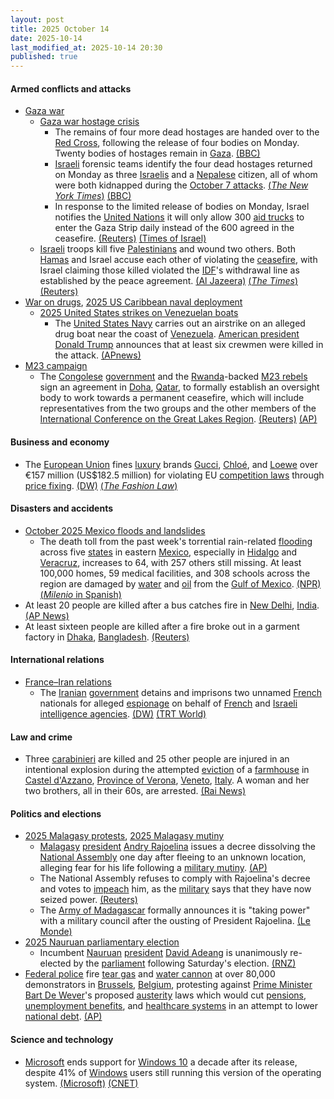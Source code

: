 ```yaml
---
layout: post
title: 2025 October 14
date: 2025-10-14
last_modified_at: 2025-10-14 20:30
published: true
---
```



#### Armed conflicts and attacks

* [Gaza war](https://en.wikipedia.org/wiki/Gaza_war "Gaza war")
  * [Gaza war hostage crisis](https://en.wikipedia.org/wiki/Gaza_war_hostage_crisis "Gaza war hostage crisis")
    * The remains of four more dead hostages are handed over to the [Red Cross](https://en.wikipedia.org/wiki/Red_Cross "Red Cross"), following the release of four bodies on Monday. Twenty bodies of hostages remain in [Gaza](https://en.wikipedia.org/wiki/Gaza_Strip "Gaza Strip"). [(BBC)](https://www.bbc.com/news/live/cx2r2z0gyp7t)
    * [Israeli](https://en.wikipedia.org/wiki/Israel "Israel") forensic teams identify the four dead hostages returned on Monday as three [Israelis](https://en.wikipedia.org/wiki/Israelis "Israelis") and a [Nepalese](https://en.wikipedia.org/wiki/Nepal "Nepal") citizen, all of whom were both kidnapped during the [October 7 attacks](https://en.wikipedia.org/wiki/October_7_attacks "October 7 attacks"). [(*The New York Times*)](https://www.nytimes.com/2025/10/14/world/middleeast/israeli-hostages-bodies-hamas.html) [(BBC)](https://www.bbc.com/news/articles/cx27ye11ey2o)
    * In response to the limited release of bodies on Monday, Israel notifies the [United Nations](https://en.wikipedia.org/wiki/United_Nations "United Nations") it will only allow 300 [aid trucks](https://en.wikipedia.org/wiki/Gaza_Strip_famine "Gaza Strip famine") to enter the Gaza Strip daily instead of the 600 agreed in the ceasefire. [(Reuters)](https://www.reuters.com/world/middle-east/hamas-fighters-tighten-grip-gaza-clouding-future-ceasefire-2025-10-14/) [(Times of Israel)](https://www.timesofisrael.com/liveblog_entry/israel-tells-un-it-will-only-allow-half-of-agreed-number-of-aid-trucks-into-gaza-after-hamas-ceasefire-violation/)
  * [Israeli](https://en.wikipedia.org/wiki/Israel "Israel") troops kill five [Palestinians](https://en.wikipedia.org/wiki/Palestinians "Palestinians") and wound two others. Both [Hamas](https://en.wikipedia.org/wiki/Hamas "Hamas") and Israel accuse each other of violating the [ceasefire](https://en.wikipedia.org/wiki/Gaza_peace_plan "Gaza peace plan"), with Israel claiming those killed violated the [IDF](https://en.wikipedia.org/wiki/Israel_Defence_Forces "Israel Defence Forces")'s withdrawal line as established by the peace agreement. [(Al Jazeera)](https://www.aljazeera.com/news/liveblog/2025/10/14/live-trump-signs-gaza-ceasefire-deal-with-leaders-of-qatar-egypt-turkiye) [(*The Times*)](https://www.thetimes.com/world/middle-east/article/gaza-latest-news-hostages-peace-trump-ceasefire-netanyahu-h2cds53gv) [(Reuters)](https://www.reuters.com/world/middle-east/hamas-fighters-tighten-grip-gaza-clouding-future-ceasefire-2025-10-14/)
* [War on drugs](https://en.wikipedia.org/wiki/War_on_drugs "War on drugs"), [2025 US Caribbean naval deployment](https://en.wikipedia.org/wiki/2025_US_Caribbean_naval_deployment "2025 US Caribbean naval deployment")
  * [2025 United States strikes on Venezuelan boats](https://en.wikipedia.org/wiki/2025_United_States_strikes_on_Venezuelan_boats "2025 United States strikes on Venezuelan boats")
    * The [United States Navy](https://en.wikipedia.org/wiki/United_States_Navy "United States Navy") carries out an airstrike on an alleged drug boat near the coast of [Venezuela](https://en.wikipedia.org/wiki/Venezuela "Venezuela"). [American president](https://en.wikipedia.org/wiki/President_of_the_United_States "President of the United States") [Donald Trump](https://en.wikipedia.org/wiki/Donald_Trump "Donald Trump") announces that at least six crewmen were killed in the attack. [(APnews)](https://apnews.com/article/trump-cartels-drugs-venezuela-boat-strike-af1a784864268707a76755a98615563e)
* [M23 campaign](https://en.wikipedia.org/wiki/M23_campaign_%282022%E2%80%93present%29 "M23 campaign (2022–present)")
  * The [Congolese](https://en.wikipedia.org/wiki/Democratic_Republic_of_the_Congo "Democratic Republic of the Congo") [government](https://en.wikipedia.org/wiki/Government_of_the_Democratic_Republic_of_the_Congo "Government of the Democratic Republic of the Congo") and the [Rwanda](https://en.wikipedia.org/wiki/Rwanda "Rwanda")-backed [M23 rebels](https://en.wikipedia.org/wiki/March_23_Movement "March 23 Movement") sign an agreement in [Doha](https://en.wikipedia.org/wiki/Doha "Doha"), [Qatar](https://en.wikipedia.org/wiki/Qatar "Qatar"), to formally establish an oversight body to work towards a permanent ceasefire, which will include representatives from the two groups and the other members of the [International Conference on the Great Lakes Region](https://en.wikipedia.org/wiki/International_Conference_on_the_Great_Lakes_Region "International Conference on the Great Lakes Region"). [(Reuters)](https://www.reuters.com/world/africa/congo-m23-sign-deal-doha-ceasefire-monitoring-sources-say-2025-10-14/) [(AP)](https://apnews.com/article/congo-m23-rwanda-ceasefire-fighting-6e31fee274c3ca2c3a79fdd76078d3e9)

#### Business and economy

* The [European Union](https://en.wikipedia.org/wiki/European_Union "European Union") fines [luxury](https://en.wikipedia.org/wiki/Luxury_goods "Luxury goods") brands [Gucci](https://en.wikipedia.org/wiki/Gucci "Gucci"), [Chloé](https://en.wikipedia.org/wiki/Chlo%C3%A9 "Chloé"), and [Loewe](https://en.wikipedia.org/wiki/Loewe_%28fashion_brand%29 "Loewe (fashion brand)") over €157 million (US$182.5 million) for violating EU [competition laws](https://en.wikipedia.org/wiki/European_Union_competition_law "European Union competition law") through [price fixing](https://en.wikipedia.org/wiki/Price_fixing "Price fixing"). [(DW)](https://www.dw.com/en/eu-fines-gucci-chloe-loewe-for-price-fixing/a-74350522) [(*The Fashion Law*)](https://www.thefashionlaw.com/eu-slaps-luxury-giants-with-e157m-in-fines-over-illegal-price-controls/)

#### Disasters and accidents

* [October 2025 Mexico floods and landslides](https://en.wikipedia.org/wiki/October_2025_Mexico_floods_and_landslides "October 2025 Mexico floods and landslides")
  * The death toll from the past week's torrential rain-related [flooding](https://en.wikipedia.org/wiki/Flood "Flood") across five [states](https://en.wikipedia.org/wiki/States_of_Mexico "States of Mexico") in eastern [Mexico](https://en.wikipedia.org/wiki/Mexico "Mexico"), especially in [Hidalgo](https://en.wikipedia.org/wiki/Hidalgo_%28state%29 "Hidalgo (state)") and [Veracruz](https://en.wikipedia.org/wiki/Veracruz "Veracruz"), increases to 64, with 257 others still missing. At least 100,000 homes, 59 medical facilities, and 308 schools across the region are damaged by [water](https://en.wikipedia.org/wiki/Water_damage "Water damage") and [oil](https://en.wikipedia.org/wiki/Oil_spill "Oil spill") from the [Gulf of Mexico](https://en.wikipedia.org/wiki/Gulf_of_Mexico "Gulf of Mexico"). [(NPR)](https://www.npr.org/2025/10/14/g-s1-93322/death-toll-torrential-rains-mexico) [(*Milenio* in Spanish)](https://www.milenio.com/estados/veracruz-que-pasa-en-poza-rica-otras-zonas-lluvias-e-indundaciones)
* At least 20 people are killed after a bus catches fire in [New Delhi](https://en.wikipedia.org/wiki/New_Delhi "New Delhi"), [India](https://en.wikipedia.org/wiki/India "India"). [(AP News)](https://apnews.com/article/india-bus-fire-jaisalmer-919667c2c7c7cb84397f9ecfafb05a67)
* At least sixteen people are killed after a fire broke out in a garment factory in [Dhaka](https://en.wikipedia.org/wiki/Dhaka "Dhaka"), [Bangladesh](https://en.wikipedia.org/wiki/Bangladesh "Bangladesh"). [(Reuters)](https://www.reuters.com/world/asia-pacific/bangladesh-garment-factory-fire-kills-nine-with-toll-likely-rise-official-says-2025-10-14/)

#### International relations

* [France–Iran relations](https://en.wikipedia.org/wiki/France%E2%80%93Iran_relations "France–Iran relations")
  * The [Iranian](https://en.wikipedia.org/wiki/Iran "Iran") [government](https://en.wikipedia.org/wiki/Government_of_Iran "Government of Iran") detains and imprisons two unnamed [French](https://en.wikipedia.org/wiki/France "France") nationals for alleged [espionage](https://en.wikipedia.org/wiki/Espionage "Espionage") on behalf of [French](https://en.wikipedia.org/wiki/List_of_intelligence_agencies_of_France "List of intelligence agencies of France") and [Israeli intelligence agencies](https://en.wikipedia.org/wiki/Israeli_intelligence_community "Israeli intelligence community"). [(DW)](https://www.dw.com/en/iran-jails-2-french-citizens-on-spying-charges/a-74351918) [(TRT World)](https://www.trtworld.com/article/5ac74e14e7b8)

#### Law and crime

* Three [carabinieri](https://en.wikipedia.org/wiki/Carabinieri "Carabinieri") are killed and 25 other people are injured in an intentional explosion during the attempted [eviction](https://en.wikipedia.org/wiki/Eviction "Eviction") of a [farmhouse](https://en.wikipedia.org/wiki/Farmhouse "Farmhouse") in [Castel d'Azzano](https://en.wikipedia.org/wiki/Castel_d%27Azzano "Castel d'Azzano"), [Province of Verona](https://en.wikipedia.org/wiki/Province_of_Verona "Province of Verona"), [Veneto](https://en.wikipedia.org/wiki/Veneto "Veneto"), [Italy](https://en.wikipedia.org/wiki/Italy "Italy"). A woman and her two brothers, all in their 60s, are arrested. [(Rai News)](https://www.rainews.it/maratona/2025/10/esplosione-in-un-casolare-a-castel-dazzano-durante-uno-sgombero-morti-3-carabinieri-217e469e-859f-46fb-9b70-6780755a1013.html)

#### Politics and elections

* [2025 Malagasy protests](https://en.wikipedia.org/wiki/2025_Malagasy_protests "2025 Malagasy protests"), [2025 Malagasy mutiny](https://en.wikipedia.org/wiki/2025_Malagasy_mutiny "2025 Malagasy mutiny")
  * [Malagasy](https://en.wikipedia.org/wiki/Madagascar "Madagascar") [president](https://en.wikipedia.org/wiki/List_of_presidents_of_Madagascar "List of presidents of Madagascar") [Andry Rajoelina](https://en.wikipedia.org/wiki/Andry_Rajoelina "Andry Rajoelina") issues a decree dissolving the [National Assembly](https://en.wikipedia.org/wiki/National_Assembly_%28Madagascar%29 "National Assembly (Madagascar)") one day after fleeing to an unknown location, alleging fear for his life following a [military mutiny](https://en.wikipedia.org/wiki/2025_Malagasy_mutiny "2025 Malagasy mutiny"). [(AP)](https://apnews.com/article/madagascar-protests-rajoelina-ab1e1eb1aca45fe7e80e81314ebdb0c6)
  * The National Assembly refuses to comply with Rajoelina's decree and votes to [impeach](https://en.wikipedia.org/wiki/Impeachment "Impeachment") him, as the [military](https://en.wikipedia.org/wiki/Madagascar_Armed_Forces "Madagascar Armed Forces") says that they have now seized power. [(Reuters)](https://www.reuters.com/world/asia-pacific/madagascars-president-dissolves-national-assembly-escalating-crisis-2025-10-14/)
  * The [Army of Madagascar](https://en.wikipedia.org/wiki/Army_of_Madagascar "Army of Madagascar") formally announces it is "taking power" with a military council after the ousting of President Rajoelina. [(Le Monde)](https://www.lemonde.fr/afrique/article/2025/10/14/madagascar-des-militaires-disent-prendre-le-pouvoir-apres-la-destitution-du-president-andry-rajoelina_6646603_3212.html)
* [2025 Nauruan parliamentary election](https://en.wikipedia.org/wiki/2025_Nauruan_parliamentary_election "2025 Nauruan parliamentary election")
  * Incumbent [Nauruan](https://en.wikipedia.org/wiki/Nauru "Nauru") [president](https://en.wikipedia.org/wiki/President_of_Nauru "President of Nauru") [David Adeang](https://en.wikipedia.org/wiki/David_Adeang "David Adeang") is unanimously re-elected by the [parliament](https://en.wikipedia.org/wiki/Parliament_of_Nauru "Parliament of Nauru") following Saturday's election. [(RNZ)](https://www.rnz.co.nz/international/pacific-news/575881/nauru-s-david-adeang-re-elected-as-president-unopposed)
* [Federal police](https://en.wikipedia.org/wiki/Federal_Police_%28Belgium%29 "Federal Police (Belgium)") fire [tear gas](https://en.wikipedia.org/wiki/Tear_gas "Tear gas") and [water cannon](https://en.wikipedia.org/wiki/Water_cannon "Water cannon") at over 80,000 demonstrators in [Brussels](https://en.wikipedia.org/wiki/Brussels "Brussels"), [Belgium](https://en.wikipedia.org/wiki/Belgium "Belgium"), protesting against [Prime Minister](https://en.wikipedia.org/wiki/Prime_Minister_of_Belgium "Prime Minister of Belgium") [Bart De Wever](https://en.wikipedia.org/wiki/Bart_De_Wever "Bart De Wever")'s proposed [austerity](https://en.wikipedia.org/wiki/Austerity "Austerity") laws which would cut [pensions](https://en.wikipedia.org/wiki/Pension "Pension"), [unemployment benefits](https://en.wikipedia.org/wiki/Unemployment_benefit "Unemployment benefit"), and [healthcare systems](https://en.wikipedia.org/wiki/Healthcare_system "Healthcare system") in an attempt to lower [national debt](https://en.wikipedia.org/wiki/National_debt "National debt"). [(AP)](https://apnews.com/article/belgium-protest-strike-brussels-austerity-measures-3cf5d7f65db2fd25793935432e239e31)

#### Science and technology

* [Microsoft](https://en.wikipedia.org/wiki/Microsoft "Microsoft") ends support for [Windows 10](https://en.wikipedia.org/wiki/Windows_10 "Windows 10") a decade after its release, despite 41% of [Windows](https://en.wikipedia.org/wiki/Microsoft_Windows "Microsoft Windows") users still running this version of the operating system. [(Microsoft)](https://support.microsoft.com/en-us/windows/windows-10-support-ends-on-october-14-2025-2ca8b313-1946-43d3-b55c-2b95b107f281) [(CNET)](https://www.cnet.com/tech/services-and-software/microsoft-ends-support-for-windows-10-tuesday-heres-what-you-need-to-know/)
